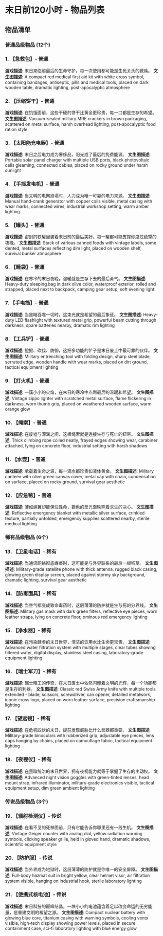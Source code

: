 # 末日前120小时 - 物品列表

## 物品清单

### 普通品级物品 (12个)

### 1. 【急救包】- 普通
**游戏描述**: 末日来临前最后的生命守护，每一次使用都可能是生死关头的救赎。
**文生图描述**: A compact red medical first aid kit with white cross symbol, containing bandages, antiseptic, pills and medical tools, placed on dark wooden table, dramatic lighting, post-apocalyptic atmosphere

### 2. 【压缩饼干】- 普通
**游戏描述**: 在饥饿面前，这些干硬的饼干比黄金更珍贵，每一口都是生存的希望。
**文生图描述**: Vacuum-sealed military MRE crackers in brown packaging, scattered on metal surface, harsh overhead lighting, post-apocalyptic food ration style

### 3. 【太阳能充电器】- 普通
**游戏描述**: 末日之后电力成为奢侈品，阳光成了最后的免费能源。
**文生图描述**: Portable solar panel charger with multiple USB ports, black photovoltaic cells gleaming, connected cables, placed on rocky ground under harsh sunlight

### 4. 【手摇发电机】- 普通
**游戏描述**: 当文明的电网崩塌时，人力成为唯一可靠的电力来源。
**文生图描述**: Manual hand-crank generator with copper coils visible, metal casing with wear marks, connected wires, industrial workshop setting, warm amber lighting

### 5. 【罐头】- 普通
**游戏描述**: 密封的铁罐里装着末日前的最后美好，每一罐都可能支撑你度过绝望的夜晚。
**文生图描述**: Stack of various canned foods with vintage labels, some dented, metal surfaces reflecting dim light, placed on wooden shelf, survival bunker atmosphere

### 6. 【睡袋】- 普通
**游戏描述**: 在寒冷的末日夜晚，温暖就是生存下去的最后勇气。
**文生图描述**: Heavy-duty sleeping bag in dark olive color, waterproof exterior, rolled and strapped, placed next to backpack, camping gear setup, soft evening light

### 7. 【手电筒】- 普通
**游戏描述**: 当黑暗吞噬一切时，这束光就是希望的最后象征。
**文生图描述**: Heavy-duty LED flashlight with textured metal grip, powerful beam cutting through darkness, spare batteries nearby, dramatic rim lighting

### 8. 【工兵铲】- 普通
**游戏描述**: 挖掘、砍伐、防御，这把多功能的铲子是末日废土中最可靠的伙伴。
**文生图描述**: Military entrenching tool with folding design, sharp steel blade, serrated edge, wooden handle with wear marks, placed on dirt ground, tactical equipment lighting

### 9. 【打火机】- 普通
**游戏描述**: 一簇小小的火焰，在末日的寒冷中点燃最后的温暖和希望。
**文生图描述**: Vintage zippo lighter with scratched metal surface, flame flickering in darkness, worn thumb grip, placed on weathered wooden surface, warm orange glow

### 10. 【绳索】- 普通
**游戏描述**: 在废墟与深渊之间，这根绳索就是连接生存与死亡的纽带。
**文生图描述**: Thick climbing rope coiled neatly, frayed edges showing wear, carabiner attached, lying on concrete floor, industrial setting with harsh shadows

### 11. 【水壶】- 普通
**游戏描述**: 承载着生命之源，每一滴水都珍贵如液体黄金。
**文生图描述**: Military canteen with olive green canvas cover, metal cap with chain, condensation on surface, placed on rocky ground, survival gear aesthetic

### 12. 【应急毯】- 普通
**游戏描述**: 薄如蝉翼却能保住性命，银色的反光面映照着求生的决心。
**文生图描述**: Reflective emergency blanket with metallic silver surface, crinkled texture, partially unfolded, emergency supplies scattered nearby, sterile medical lighting

### 稀有品级物品 (6个)

### 13. 【卫星电话】- 稀有
**游戏描述**: 当通讯网络彻底瘫痪时，这可能是与外界联系的最后一根稻草。
**文生图描述**: Military-grade satellite phone with thick antenna, rugged black casing, glowing green display screen, placed against stormy sky background, dramatic lighting, survival gear aesthetic

### 14. 【防毒面具】- 稀有
**游戏描述**: 当空气都变成致命毒药时，这层薄薄的防护就是生与死的分界线。
**文生图描述**: Military gas mask with dark green filters, reflective eye pieces, worn leather straps, lying on concrete floor, ominous red emergency lighting

### 15. 【净水器】- 稀有
**游戏描述**: 在污染肆虐的末日世界，清洁的饮用水比生命更宝贵。
**文生图描述**: Advanced water filtration system with multiple stages, clear tubes showing filtered water, digital display, stainless steel casing, laboratory-grade equipment lighting

### 16. 【瑞士军刀】- 稀有
**游戏描述**: 瑞士精工的传奇，在末日废土中依然闪耀着文明的光辉，每一个功能都是生存的利器。
**文生图描述**: Classic red Swiss Army knife with multiple tools extended - blade, scissors, screwdriver, can opener, detailed metalwork, iconic cross logo, placed on worn leather surface, precision craftsmanship lighting

### 17. 【望远镜】- 稀有
**游戏描述**: 在危机四伏的末日，提前发现威胁比什么武器都重要。
**文生图描述**: Military-grade binoculars with rubberized grip, adjustable eye pieces, lens caps hanging by chains, placed on camouflage fabric, tactical equipment lighting

### 18. 【夜视仪】- 稀有
**游戏描述**: 在黑暗统治的末日世界，拥有夜视能力就等于掌握了生存的主动权。
**文生图描述**: Advanced night vision goggles with green-tinted lenses, head mount strap, infrared illuminator, military-grade electronics visible, tactical equipment setup, dim green ambient lighting

### 传说品级物品 (3个)

### 19. 【辐射检测仪】- 传说
**游戏描述**: 在看不见的死神面前，只有它能告诉你哪里还有一线生机。
**文生图描述**: Vintage Geiger counter with analog dial, yellow radiation warning symbols, clicking speaker grille, held in gloved hand, dramatic shadows, scientific equipment style

### 20. 【防护服】- 传说
**游戏描述**: 当外界成为地狱时，这层薄薄的防护就是你唯一的安全屏障。
**文生图描述**: Full-body hazmat suit in bright yellow, clear helmet visor, air filtration system visible, hanging on industrial hook, sterile laboratory lighting

### 21. 【便携式核电池】- 传说
**游戏描述**: 末日科技的巅峰结晶，一块小小的电池蕴含着足以改变命运的无穷能量，是重建文明的希望之源。
**文生图描述**: Compact nuclear battery with glowing blue core, titanium casing with warning symbols, cooling vents visible, high-tech display showing power levels, placed in secure containment case, sci-fi laboratory lighting with blue energy glow
